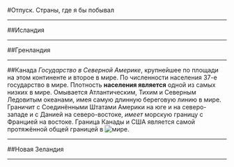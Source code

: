 #Отпуск. Страны, где я бы побывал

---

##Исландия

---

##Гренландия

---

##Канада
_Государство в Северной Америке_, крупнейшее по площади на этом континенте и второе в мире. По численности населения 37-е государство в мире. Плотность **населения является** одной из самых низких в мире. Омывается Атлантическим, Тихим и Северным Ледовитым океанами, имея самую длинную береговую линию в мире. Граничит с Соединёнными Штатами Америки на юге и на северо-западе и с Данией на северо-востоке, *имеет* морскую границу с Францией на востоке. Граница Канады и США является самой протяжённой общей границей в ![мире.](4415632a-d1b.jpg)

---

##Новая Зеландия

---